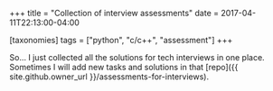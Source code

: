 +++
title = "Collection of interview assessments"
date = 2017-04-11T22:13:00-04:00

[taxonomies]
tags = ["python", "c/c++", "assessment"]
+++

So... I just collected all the solutions for tech interviews in one place. Sometimes I will add new tasks and solutions in that [repo]({{ site.github.owner_url }}/assessments-for-interviews).
